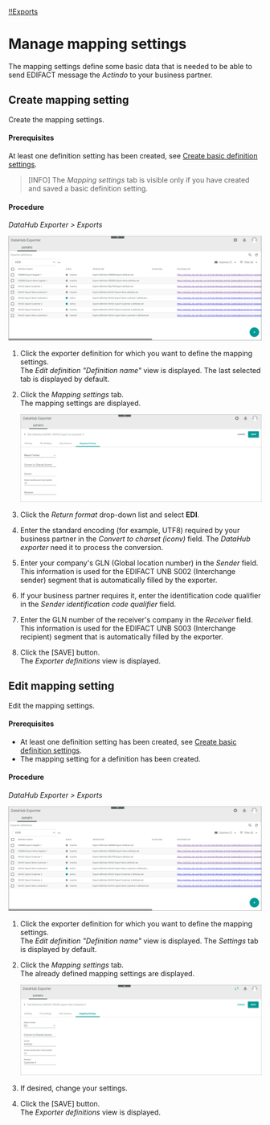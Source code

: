 [!!Exports](../UserInterface/01_Exports.md)

# Manage mapping settings

The mapping settings define some basic data that is needed to be able to send EDIFACT message the *Actindo* to your business partner.

## Create mapping setting
 Create the mapping settings.

#### Prerequisites
At least one definition setting has been created, see [Create basic definition settings](#create-basic-definition-settings).
>[INFO] The *Mapping settings* tab is visible only if you have created and saved a basic definition setting. 

#### Procedure
*DataHub Exporter > Exports*

![Export definitions](../../Assets/Screenshots/EDI/Operation/ExportDefinitions.png "[Export definitions]")

1. Click the exporter definition for which you want to define the mapping settings.   
    The *Edit definition "Definition name"* view is displayed. The last selected tab is displayed by default.

2. Click the *Mapping settings* tab.   
    The mapping settings are displayed.

    ![Mapping settings](../../Assets/Screenshots/EDI/Operation/MappingSettingsCreate.png "[Mapping settings]")

3. Click the *Return format* drop-down list and select **EDI**. 

4. Enter the standard encoding (for example, UTF8) required by your business partner in the *Convert to charset (iconv)* field. The *DataHub exporter* need it to process the conversion. 

5. Enter your company's GLN (Global location number) in the *Sender* field. This information is used for the EDIFACT UNB S002 (Interchange sender) segment that is automatically filled by the exporter.

6. If your business partner requires it, enter the identification code qualifier in the *Sender identification code qualifier* field. 

7. Enter the GLN number of the receiver's company in the *Receiver* field. This information is used for the EDIFACT UNB S003 (Interchange recipient) segment that is automatically filled by the exporter.
  
8. Click the [SAVE] button.   
   The *Exporter definitions* view is displayed. 


## Edit mapping setting

Edit the mapping settings.

#### Prerequisites
- At least one definition setting has been created, see [Create basic definition settings](#create-basic-definition-settings).
- The mapping setting for a definition has been created.

#### Procedure
*DataHub Exporter > Exports*

![Export definitions](../../Assets/Screenshots/EDI/Operation/ExportDefinitions.png "[Export definitions]")

1. Click the exporter definition for which you want to define the mapping settings.   
    The *Edit definition "Definition name"* view is displayed. The *Settings* tab is displayed by default.

2. Click the *Mapping settings* tab.   
    The already defined mapping settings are displayed.

    ![Mapping settings](../../Assets/Screenshots/EDI/Operation/MappingSettingsCreated.png "[Mapping settings]")

3. If desired, change your settings.

4. Click the [SAVE] button.   
   The *Exporter definitions* view is displayed. 

